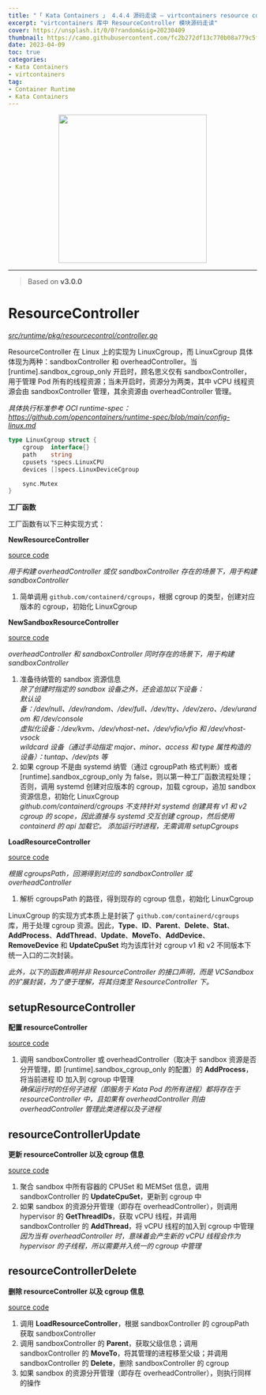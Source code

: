 ```yaml
---
title: "「 Kata Containers 」 4.4.4 源码走读 — virtcontainers resource controller"
excerpt: "virtcontainers 库中 ResourceController 模块源码走读"
cover: https://unsplash.it/0/0?random&sig=20230409
thumbnail: https://camo.githubusercontent.com/fc2b272df13c770b08a779c5f96690946039c45998b1bb439eb193b3fcd829ab/68747470733a2f2f7777772e6f70656e737461636b2e6f72672f6173736574732f6b6174612f6b6174612d766572746963616c2d6f6e2d77686974652e706e67
date: 2023-04-09
toc: true
categories:
- Kata Containers
- virtcontainers
tag:
- Container Runtime
- Kata Containers
---
```


<div align=center><img width="300" style="border: 0px" src="https://katacontainers.io/static/logo-a1e2d09ad097b3fc8536cb77aa615c42.svg"></div>

------

> Based on **v3.0.0**

# ResourceController

*<u>src/runtime/pkg/resourcecontrol/controller.go</u>*

ResourceController 在 Linux 上的实现为 LinuxCgroup，而 LinuxCgroup 具体体现为两种：sandboxController 和 overheadController。当 [runtime].sandbox_cgroup_only 开启时，顾名思义仅有 sandboxController，用于管理 Pod 所有的线程资源；当未开启时，资源分为两类，其中 vCPU 线程资源会由 sandboxController 管理，其余资源由 overheadController 管理。

*具体执行标准参考 OCI runtime-spec：https://github.com/opencontainers/runtime-spec/blob/main/config-linux.md*

```go
type LinuxCgroup struct {
	cgroup  interface{}
	path    string
	cpusets *specs.LinuxCPU
	devices []specs.LinuxDeviceCgroup

	sync.Mutex
}
```

**工厂函数**

工厂函数有以下三种实现方式：

**NewResourceController**

[source code](https://github.com/kata-containers/kata-containers/blob/3.0.0/src/runtime/pkg/resourcecontrol/cgroups.go#L133)

*用于构建 overheadController 或仅 sandboxController 存在的场景下，用于构建 sandboxController*

1. 简单调用 `github.com/containerd/cgroups`，根据 cgroup 的类型，创建对应版本的 cgroup，初始化 LinuxCgroup

**NewSandboxResourceController**

[source code](https://github.com/kata-containers/kata-containers/blob/3.0.0/src/runtime/pkg/resourcecontrol/cgroups.go#L168)

*overheadController 和 sandboxController 同时存在的场景下，用于构建 sandboxController*

1. 准备待纳管的 sandbox 资源信息<br>*除了创建时指定的 sandbox 设备之外，还会追加以下设备：*<br>*默认设备：/dev/null、/dev/random、/dev/full、/dev/tty、/dev/zero、/dev/urandom 和 /dev/console*<br>*虚拟化设备：/dev/kvm、/dev/vhost-net、/dev/vfio/vfio 和 /dev/vhost-vsock*<br>*wildcard 设备（通过手动指定 major、minor、access 和 type 属性构造的设备）：tuntap、/dev/pts 等*
2. 如果 cgroup 不是由 systemd 纳管（通过 cgroupPath 格式判断）或者 [runtime].sandbox_cgroup_only 为 false，则以第一种工厂函数流程处理；否则，调用 systemd 创建对应版本的 cgroup，加载 cgroup，追加 sandbox 资源信息，初始化 LinuxCgroup<br>*github.com/containerd/cgroups 不支持针对 systemd 创建具有 v1 和 v2 cgroup 的 scope，因此直接与 systemd 交互创建 cgroup，然后使用 containerd 的 api 加载它。 添加运行时进程，无需调用 setupCgroups*

**LoadResourceController**

[source code](https://github.com/kata-containers/kata-containers/blob/3.0.0/src/runtime/pkg/resourcecontrol/cgroups.go#L229)

*根据 cgroupsPath，回溯得到对应的 sandboxController 或 overheadController*

1. 解析 cgroupsPath 的路径，得到现存的 cgroup 信息，初始化 LinuxCgroup

LinuxCgroup 的实现方式本质上是封装了 `github.com/containerd/cgroups ` 库，用于处理 cgroup 资源。因此，**Type**、**ID**、**Parent**、**Delete**、**Stat**、**AddProcess**、**AddThread**、**Update**、**MoveTo**、**AddDevice**、**RemoveDevice** 和 **UpdateCpuSet** 均为该库针对 cgroup v1 和 v2 不同版本下统一入口的二次封装。

*此外，以下的函数声明并非 ResourceController 的接口声明，而是 VCSandbox 的扩展封装，为了便于理解，将其归类至 ResourceController 下。*

## setupResourceController

**配置 resourceController**

[source code](https://github.com/kata-containers/kata-containers/blob/3.0.0/src/runtime/virtcontainers/sandbox.go#L2275)

1. 调用 sandboxController 或 overheadController（取决于 sandbox 资源是否分开管理，即 [runtime].sandbox_cgroup_only 的配置）的 **AddProcess**，将当前进程 ID 加入到 cgroup 中管理<br>*确保运行时的任何子进程（即服务于 Kata Pod 的所有进程）都将存在于 resourceController 中，且如果有 overheadController 则由 overheadController 管理此类进程以及子进程*

## resourceControllerUpdate

**更新 resourceController 以及 cgroup 信息**

[source code](https://github.com/kata-containers/kata-containers/blob/3.0.0/src/runtime/virtcontainers/sandbox.go#L2191)

1. 聚合 sandbox 中所有容器的 CPUSet 和 MEMSet 信息，调用 sandboxController 的 **UpdateCpuSet**，更新到 cgroup 中
2. 如果 sandbox 的资源分开管理（即存在 overheadController），则调用 hypervisor 的 **GetThreadIDs**，获取 vCPU 线程，并调用 sandboxController 的 **AddThread**，将 vCPU 线程的加入到 cgroup 中管理<br>*因为当有 overheadController 时，意味着会产生新的 vCPU 线程会作为 hypervisor 的子线程，所以需要并入统一的 cgroup 中管理*

## resourceControllerDelete

**删除 resourceController 以及 cgroup 信息**

[source code](https://github.com/kata-containers/kata-containers/blob/3.0.0/src/runtime/virtcontainers/sandbox.go#L2216)

1. 调用 **LoadResourceController**，根据 sandboxController 的 cgroupPath 获取 sandboxController
2. 调用 sandboxController 的 **Parent**，获取父级信息；调用 sandboxController 的 **MoveTo**，将其管理的进程移至父级；并调用 sandboxController 的 **Delete**，删除 sandboxController 的 cgroup
3. 如果 sandbox 的资源分开管理（即存在 overheadController），则执行同样的操作

